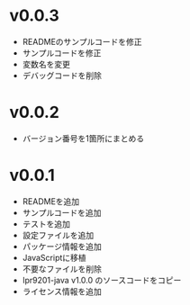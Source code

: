 # v0.0.3

* READMEのサンプルコードを修正
* サンプルコードを修正
* 変数名を変更
* デバッグコードを削除

# v0.0.2

* バージョン番号を1箇所にまとめる

# v0.0.1

* READMEを追加
* サンプルコードを追加
* テストを追加
* 設定ファイルを追加
* パッケージ情報を追加
* JavaScriptに移植
* 不要なファイルを削除
* lpr9201-java v1.0.0 のソースコードをコピー
* ライセンス情報を追加

